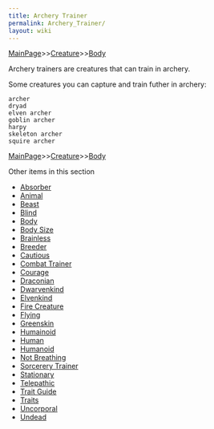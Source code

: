 ```yaml
---
title: Archery Trainer
permalink: Archery_Trainer/
layout: wiki
---
```


[MainPage](/keeperrl_wiki/ "wikilink")>>[Creature](/keeperrl_wiki/Creature "wikilink")>>[Body](/keeperrl_wiki/Body "wikilink")

Archery trainers are creatures that can train in archery.

Some creatures you can capture and train futher in archery:

	archer 
	dryad 
	elven archer 
	goblin archer 
	harpy 
	skeleton archer 
	squire archer
	

[MainPage](/keeperrl_wiki/ "wikilink")>>[Creature](/keeperrl_wiki/Creature "wikilink")>>[Body](/keeperrl_wiki/Body "wikilink")

Other items in this section
-    [Absorber](/keeperrl_wiki/Absorber "wikilink")
-    [Animal](/keeperrl_wiki/Animal "wikilink")
-    [Beast](/keeperrl_wiki/Beast "wikilink")
-    [Blind](/keeperrl_wiki/Blind "wikilink")
-    [Body](/keeperrl_wiki/Body "wikilink")
-    [Body Size](/keeperrl_wiki/Body_Size "wikilink")
-    [Brainless](/keeperrl_wiki/Brainless "wikilink")
-    [Breeder](/keeperrl_wiki/Breeder "wikilink")
-    [Cautious](/keeperrl_wiki/Cautious "wikilink")
-    [Combat Trainer](/keeperrl_wiki/Combat_Trainer "wikilink")
-    [Courage](/keeperrl_wiki/Courage "wikilink")
-    [Draconian](/keeperrl_wiki/Draconian "wikilink")
-    [Dwarvenkind](/keeperrl_wiki/Dwarvenkind "wikilink")
-    [Elvenkind](/keeperrl_wiki/Elvenkind "wikilink")
-    [Fire Creature](/keeperrl_wiki/Fire_Creature "wikilink")
-    [Flying](/keeperrl_wiki/Flying "wikilink")
-    [Greenskin](/keeperrl_wiki/Greenskin "wikilink")
-    [Humainoid](/keeperrl_wiki/Humainoid "wikilink")
-    [Human](/keeperrl_wiki/Human "wikilink")
-    [Humanoid](/keeperrl_wiki/Humanoid "wikilink")
-    [Not Breathing](/keeperrl_wiki/Not_Breathing "wikilink")
-    [Sorcerery Trainer](/keeperrl_wiki/Sorcerery_Trainer "wikilink")
-    [Stationary](/keeperrl_wiki/Stationary "wikilink")
-    [Telepathic](/keeperrl_wiki/Telepathic "wikilink")
-    [Trait Guide](/keeperrl_wiki/Trait_Guide "wikilink")
-    [Traits](/keeperrl_wiki/Traits "wikilink")
-    [Uncorporal](/keeperrl_wiki/Uncorporal "wikilink")
-    [Undead](/keeperrl_wiki/Undead "wikilink")
